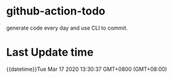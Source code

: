 # github-action-todo
generate code every day and use CLI to commit.

# Last Update time
{{datetime}}Tue Mar 17 2020 13:30:37 GMT+0800 (GMT+08:00)